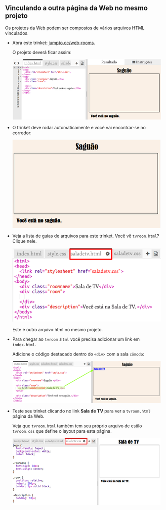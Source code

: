 ## Vinculando a outra página da Web no mesmo projeto

Os projetos da Web podem ser compostos de vários arquivos HTML vinculados.

+ Abra este trinket: <a href="https://trinket.io/html/f1486ddb24" target="_blank">jumpto.cc/web-rooms</a>.
    
    O projeto deverá ficar assim:
    
    ![captura de tela](images/rooms-starter.png)

+ O trinket deve rodar automaticamente e você vai encontrar-se no corredor:
    
    ![captura de tela](images/rooms-hall-start.png)

+ Veja a lista de guias de arquivos para este trinket. Você vê `tvroom.html`? Clique nele.
    
    ![captura de tela](images/rooms-tvroom-html.png)
    
    Este é outro arquivo html no mesmo projeto.

+ Para chegar ao `tvroom.html` você precisa adicionar um link em `index.html`.
    
    Adicione o código destacado dentro do `<div>` com a sala `cômodo`:
    
    ![captura de tela](images/rooms-link-tvroom.png)

+ Teste seu trinket clicando no link **Sala de TV** para ver a `tvroom.html` página da Web.
    
    Veja que `tvroom.html` também tem seu próprio arquivo de estilo `tvroom.css` que define o layout para esta página.
    
    ![captura de tela](images/rooms-tvroom-unstyled.png)